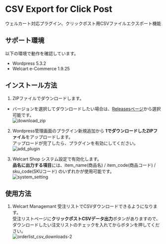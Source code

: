 # CSV Export for Click Post
ウェルカート対応プラグイン、クリックポスト用CSVファイルエクスポート機能

## サポート環境

以下の環境で動作を確認しています。  

- Wordpress 5.3.2
- Welcart e-Commerce 1.9.25

## インストール方法

1. ZIPファイルでダウンロードします。  
* バージョンを選択してダウンロードしたい場合は、[Releasesページ](https://github.com/YAJIMA/welcart_csv4clickpost/releases)から選択可能です。  
![download_zip](https://user-images.githubusercontent.com/3177471/73037783-a8b88100-3e93-11ea-917e-fc26b04f21b8.jpg)

2. Wordpress管理画面のプラグイン新規追加から **1でダウンロードしたZIPファイル**をアップロードします。  
アップロードが完了したら、プラグインを有効にしてください。  
![add_plugin](https://user-images.githubusercontent.com/3177471/73037722-6a22c680-3e93-11ea-9fb1-647148e14c7a.jpg)

3. Welcart Shop システム設定で有効化します。  
**品名に出力する項目**には、item_name(商品名) / item_code(商品コード) / sku_code(SKUコード) のいずれかが使用可能です。  
![system_setting](https://user-images.githubusercontent.com/3177471/73038174-c89c7480-3e94-11ea-82b5-70a4d7bcfbb3.jpg)

## 使用方法

1. Welcart Managemant 受注リストでCSVダウンロードできるようになります。  
受注リストページに**クリックポストCSVデータ出力**ボタンがありますので、ダウンロードしたい注文リストのチェックを入れてからボタンを押してください。  
![orderlist_csv_downloads-2](https://user-images.githubusercontent.com/3177471/73038398-a5be9000-3e95-11ea-854b-f517cd019f59.jpg)

